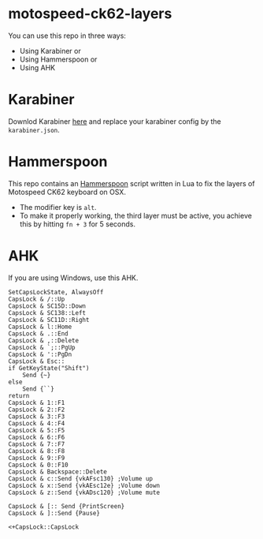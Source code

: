 # motospeed-ck62-layers

You can use this repo in three ways:
- Using Karabiner or
- Using Hammerspoon or
- Using AHK

# Karabiner

Downlod Karabiner [here](https://karabiner-elements.pqrs.org) and replace your karabiner config by the `karabiner.json`.

# Hammerspoon

This repo contains an [Hammerspoon](https://github.com/Hammerspoon/hammerspoon) script written in Lua to fix the layers of Motospeed CK62 keyboard on OSX.

- The modifier key is `alt`. 
- To make it properly working, the third layer must be active, you achieve this by hitting `fn + 3` for 5 seconds. 

# AHK

If you are using Windows, use this AHK.

```ahk
SetCapsLockState, AlwaysOff
CapsLock & /::Up
CapsLock & SC15D::Down
CapsLock & SC138::Left
CapsLock & SC11D::Right
CapsLock & l::Home
CapsLock & .::End
CapsLock & ,::Delete
CapsLock & `;::PgUp
CapsLock & '::PgDn
CapsLock & Esc::
if GetKeyState("Shift")
	Send {~}
else
	Send {``}
return
CapsLock & 1::F1
CapsLock & 2::F2
CapsLock & 3::F3
CapsLock & 4::F4
CapsLock & 5::F5
CapsLock & 6::F6
CapsLock & 7::F7
CapsLock & 8::F8
CapsLock & 9::F9
CapsLock & 0::F10
CapsLock & Backspace::Delete
CapsLock & c::Send {vkAFsc130} ;Volume up
CapsLock & x::Send {vkAEsc12e} ;Volume down
CapsLock & z::Send {vkADsc120} ;Volume mute

CapsLock & [:: Send {PrintScreen}
CapsLock & ]::Send {Pause}

<+CapsLock::CapsLock
```
